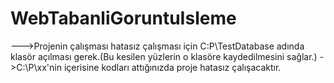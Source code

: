 # WebTabanliGoruntuIsleme

--->Projenin çalışması hatasız çalışması için C:P\TestDatabase adında klasör açılması gerek.(Bu kesilen yüzlerin o klasöre kaydedilmesini sağlar.)
->C:\P\xx'nin içerisine kodları attığınızda proje hatasız çalışacaktır.